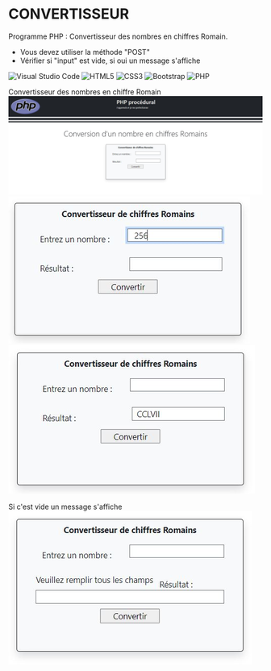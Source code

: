 # CONVERTISSEUR
Programme PHP : Convertisseur des nombres en chiffres Romain.  

* Vous devez utiliser la méthode "POST"  
* Vérifier si "input" est vide, si oui un message s'affiche  

 ![Visual Studio Code](https://img.shields.io/badge/Visual%20Studio%20Code-0078d7.svg?style=for-the-badge&logo=visual-studio-code&logoColor=white) ![HTML5](https://img.shields.io/badge/html5-%23E34F26.svg?style=for-the-badge&logo=html5&logoColor=white) ![CSS3](https://img.shields.io/badge/css3-%231572B6.svg?style=for-the-badge&logo=css3&logoColor=white) ![Bootstrap](https://img.shields.io/badge/bootstrap-%23563D7C.svg?style=for-the-badge&logo=bootstrap&logoColor=white) ![PHP](https://img.shields.io/badge/php-%23777BB4.svg?style=for-the-badge&logo=php&logoColor=white)

Convertisseur des nombres en chiffre Romain
![convertisseur-1](profile/img/1.jpg)   
![convertissuer-2](profile/img/2.jpg)&nbsp;&nbsp;![convertisseur-3](profile/img/3.jpg)   

Si c'est vide un message s'affiche  
![convertisseur-4](profile/img/4.jpg)&nbsp;&nbsp; 
 





